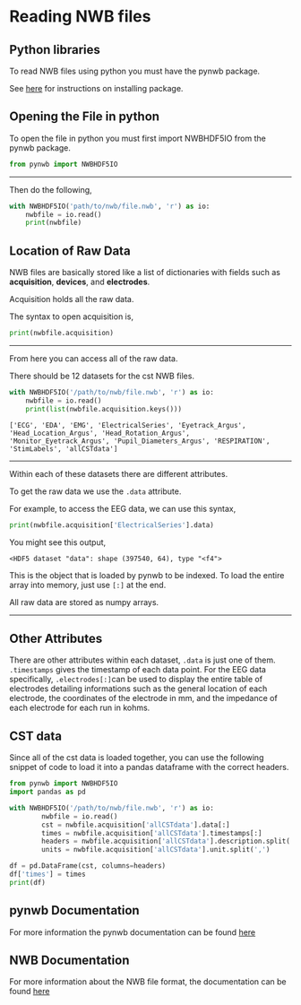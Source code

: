 # Reading NWB files

## Python libraries
To read NWB files using python you must have the pynwb package.

See [here](https://pynwb.readthedocs.io/en/stable/install_users.html) for instructions on installing package.

## Opening the File in python
To open the file in python you must first import NWBHDF5IO from the pynwb package.
```python
from pynwb import NWBHDF5IO
```
---
Then do the following,
```python
with NWBHDF5IO('path/to/nwb/file.nwb', 'r') as io:
    nwbfile = io.read()
    print(nwbfile)
```

## Location of Raw Data
NWB files are basically stored like a list of dictionaries with fields such as **acquisition**, **devices**, and **electrodes**.

Acquisition holds all the raw data.

The syntax to open acquisition is,
```python
print(nwbfile.acquisition)
```
---
From here you can access all of the raw data.

There should be 12 datasets for the cst NWB files.
```python
with NWBHDF5IO('/path/to/nwb/file.nwb', 'r') as io:
    nwbfile = io.read()
    print(list(nwbfile.acquisition.keys()))
```
`['ECG', 'EDA', 'EMG', 'ElectricalSeries', 'Eyetrack_Argus', 'Head_Location_Argus', 'Head_Rotation_Argus', 'Monitor_Eyetrack_Argus', 'Pupil_Diameters_Argus', 'RESPIRATION', 'StimLabels', 'allCSTdata']`

---

Within each of these datasets there are different attributes.

To get the raw data we use the `.data` attribute.

For example, to access the EEG data, we can use this syntax,
```python
print(nwbfile.acquisition['ElectricalSeries'].data)
```
You might see this output,

`<HDF5 dataset "data": shape (397540, 64), type "<f4">`

This is the object that is loaded by pynwb to be indexed.
To load the entire array into memory, just use `[:]` at the end.

All raw data are stored as numpy arrays.

---
## Other Attributes
There are other attributes within each dataset,
`.data` is just one of them.
`.timestamps` gives the timestamp of each data point.
For the EEG data specifically, `.electrodes[:]`can be used to display 
the entire table of electrodes detailing informations such as
the general location of each electrode, the coordinates of the electrode in mm,
and the impedance of each electrode for each run in kohms.

## CST data
Since all of the cst data is loaded together, you can use the following snippet of code to load it
into a pandas dataframe with the correct headers.
```python
from pynwb import NWBHDF5IO
import pandas as pd

with NWBHDF5IO('/path/to/nwb/file.nwb', 'r') as io:
        nwbfile = io.read()
        cst = nwbfile.acquisition['allCSTdata'].data[:]
        times = nwbfile.acquisition['allCSTdata'].timestamps[:]
        headers = nwbfile.acquisition['allCSTdata'].description.split(',')
        units = nwbfile.acquisition['allCSTdata'].unit.split(',')

df = pd.DataFrame(cst, columns=headers)
df['times'] = times
print(df)
```

## pynwb Documentation
For more information the pynwb documentation can be found [here](https://pynwb.readthedocs.io/en/stable/index.html)

## NWB Documentation
For more information about the NWB file format, the documentation can be found [here](https://nwb-overview.readthedocs.io/en/latest/index.html)

